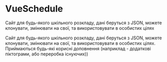 # VueSchedule

Сайт для будь-якого шкільного розкладу, дані беруться з JSON, можете клонувати, змінювати на свої, та використовувати в особистих цілях

Сайт для будь-якого шкільного розкладу, дані беруться з JSON, можете клонувати, змінювати на свої, та використовувати в особистих цілях. Приймаються будь-які корисні доповнення (наприклад - додаткові піктограми, або переробка існуючих))
